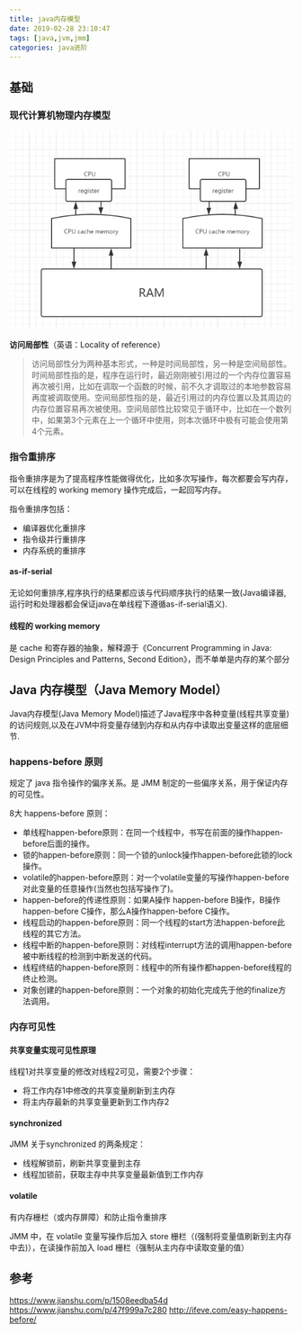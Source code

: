 ```yaml
---
title: java内存模型
date: 2019-02-28 23:10:47
tags: [java,jvm,jmm]
categories: java进阶
---
```


## 基础

### 现代计算机物理内存模型

![物理内存模型](https://raw.githubusercontent.com/zhouxinghang/resources/master/ZBlog/memory_model_physical.png)

**访问局部性**（英语：Locality of reference）
>访问局部性分为两种基本形式，一种是时间局部性，另一种是空间局部性。时间局部性指的是，程序在运行时，最近刚刚被引用过的一个内存位置容易再次被引用，比如在调取一个函数的时候，前不久才调取过的本地参数容易再度被调取使用。空间局部性指的是，最近引用过的内存位置以及其周边的内存位置容易再次被使用。空间局部性比较常见于循环中，比如在一个数列中，如果第3个元素在上一个循环中使用，则本次循环中极有可能会使用第4个元素。


### 指令重排序

指令重排序是为了提高程序性能做得优化，比如多次写操作，每次都要会写内存，可以在线程的 working memory 操作完成后，一起回写内存。

指令重排序包括：

* 编译器优化重排序
* 指令级并行重排序
* 内存系统的重排序

#### as-if-serial

无论如何重排序,程序执行的结果都应该与代码顺序执行的结果一致(Java编译器,运行时和处理器都会保证java在单线程下遵循as-if-serial语义).

#### 线程的 working memory

是 cache 和寄存器的抽象，解释源于《Concurrent Programming in Java: Design Principles and Patterns, Second Edition》，而不单单是内存的某个部分

## Java 内存模型（Java Memory Model）

Java内存模型(Java Memory Model)描述了Java程序中各种变量(线程共享变量)的访问规则,以及在JVM中将变量存储到内存和从内存中读取出变量这样的底层细节.

### happens-before 原则

规定了 java 指令操作的偏序关系。是 JMM 制定的一些偏序关系，用于保证内存的可见性。

8大 happens-before 原则：

* 单线程happen-before原则：在同一个线程中，书写在前面的操作happen-before后面的操作。
* 锁的happen-before原则：同一个锁的unlock操作happen-before此锁的lock操作。
* volatile的happen-before原则：对一个volatile变量的写操作happen-before对此变量的任意操作(当然也包括写操作了)。
* happen-before的传递性原则：如果A操作 happen-before B操作，B操作happen-before C操作，那么A操作happen-before C操作。
* 线程启动的happen-before原则：同一个线程的start方法happen-before此线程的其它方法。
* 线程中断的happen-before原则：对线程interrupt方法的调用happen-before被中断线程的检测到中断发送的代码。
* 线程终结的happen-before原则：线程中的所有操作都happen-before线程的终止检测。
* 对象创建的happen-before原则：一个对象的初始化完成先于他的finalize方法调用。

### 内存可见性

#### 共享变量实现可见性原理

线程1对共享变量的修改对线程2可见，需要2个步骤：

* 将工作内存1中修改的共享变量刷新到主内存
* 将主内存最新的共享变量更新到工作内存2


#### synchronized

JMM 关于synchronized 的两条规定：

* 线程解锁前，刷新共享变量到主存
* 线程加锁前，获取主存中共享变量最新值到工作内存

#### volatile

有内存栅栏（或内存屏障）和防止指令重排序

JMM 中，在 volatile 变量写操作后加入 store 栅栏（(强制将变量值刷新到主内存中去)），在读操作前加入 load 栅栏（强制从主内存中读取变量的值）

## 参考

https://www.jianshu.com/p/1508eedba54d
https://www.jianshu.com/p/47f999a7c280
http://ifeve.com/easy-happens-before/